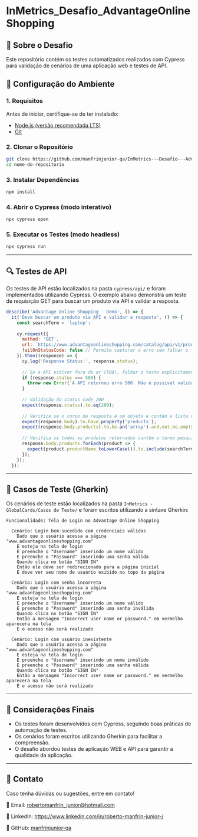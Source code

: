 # InMetrics_Desafio_AdvantageOnlineShopping

## 📌 Sobre o Desafio
Este repositório contém os testes automatizados realizados com Cypress para validação de cenários de uma aplicação web e testes de API.

## 🚀 Configuração do Ambiente

### 1. Requisitos
Antes de iniciar, certifique-se de ter instalado:
- [Node.js (versão recomendada LTS)](https://nodejs.org/)
- [Git](https://git-scm.com/)

### 2. Clonar o Repositório
```bash
git clone https://github.com/manfrinjunior-qa/InMetrics---Desafio---Advantage-Online-Shopping.git
cd nome-do-repositorio
```

### 3. Instalar Dependências
```bash
npm install
```

### 4. Abrir o Cypress (modo interativo)
```bash
npx cypress open
```

### 5. Executar os Testes (modo headless)
```bash
npx cypress run
```

---

## 🔍 Testes de API
Os testes de API estão localizados na pasta `cypress/api/` e foram implementados utilizando Cypress. O exemplo abaixo demonstra um teste de requisição GET para buscar um produto via API e validar a resposta.
```javascript
describe('Advantage Online Shopping - Demo', () => {
  it('Deve buscar um produto via API e validar a resposta', () => {
    const searchTerm = 'laptop';
    
    cy.request({
      method: 'GET',
      url: `https://www.advantageonlineshopping.com/catalog/api/v1/products/search`,
      failOnStatusCode: false // Permite capturar o erro sem falhar o teste imediatamente
    }).then((response) => {
      cy.log('Response Status:', response.status);
      
      // Se a API estiver fora do ar (500), falhar o teste explicitamente
      if (response.status === 500) {
        throw new Error('A API retornou erro 500. Não é possível validar a busca.');
      }
  
      // Validação do status code 200
      expect(response.status).to.eq(200);
  
      // Verifica se o corpo da resposta é um objeto e contém a lista de produtos
      expect(response.body).to.have.property('products');
      expect(response.body.products).to.be.an('array').and.not.be.empty;
  
      // Verifica se todos os produtos retornados contêm o termo pesquisado no nome
      response.body.products.forEach(product => {
        expect(product.productName.toLowerCase()).to.include(searchTerm);
      });
    });
  });
```

---

## 📜 Casos de Teste (Gherkin)
Os cenários de teste estão localizados na pasta `InMetrics - GlobalCards/Casos de Teste/` e foram escritos utilizando a sintaxe Gherkin:

```gherkin
Funcionalidade: Tela de Login no Advantage Online Shopping

  Cenário: Login bem-sucedido com credenciais válidas
    Dado que o usuário acessa a página "www.advantageonlineshopping.com"
    E esteja na tela de login
    E preenche o "Username" inserindo um nome válido
    E preenche o "Password" inserindo uma senha válida
    Quando clica no botão "SIGN IN"
    Então ele deve ser redirecionado para a página inicial
    E deve ver seu nome de usuário exibido no topo da página

  Cenário: Login com senha incorreta
    Dado que o usuário acessa a página "www.advantageonlineshopping.com"
    E esteja na tela de login
    E preenche o "Username" inserindo um nome válido
    E preenche o "Password" inserindo uma senha inválida
    Quando clica no botão "SIGN IN"
    Então a mensagem "Incorrect user name or password." em vermelho aparecera na tela
    E o acesso não será realizado

  Cenário: Login com usuário inexistente
    Dado que o usuário acessa a página "www.advantageonlineshopping.com"
    E esteja na tela de login
    E preenche o "Username" inserindo um nome inválido
    E preenche o "Password" inserindo uma senha válida
    Quando clica no botão "SIGN IN"
    Então a mensagem "Incorrect user name or password." em vermelho aparecera na tela
    E o acesso não será realizado
```

---

## 📌 Considerações Finais
- Os testes foram desenvolvidos com Cypress, seguindo boas práticas de automação de testes.
- Os cenários foram escritos utilizando Gherkin para facilitar a compreensão.
- O desafio abordou testes de aplicação WEB e API para garantir a qualidade da aplicação.

---

## 📎 Contato
Caso tenha dúvidas ou sugestões, entre em contato!

📧 Email: robertomanfrin_junior@hotmail.com

🔗 LinkedIn: https://www.linkedin.com/in/roberto-manfrin-junior-/

🐙 GitHub: [manfrinjunior-qa](https://github.com/manfrinjunior-qa)

